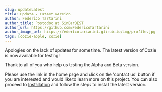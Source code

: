 ```yaml
---
slug: updateLatest
title: Update - Latest version
author: Federico Tartarini
author_title: Postodoc at SinBerBEST
author_url: https://github.com/FedericoTartarini
author_image_url: https://federicotartarini.github.io/img/profile.jpg
tags: [cozie-apple, cozie]
---
```


Apologies on the lack of updates for some time. The latest version of Cozie is now available for testing! 

Thank to all of you who help us testing the Alpha and Beta version.

Please use the link in the home page and click on the 'contact us' button if you are interested and would like to learn more on this project. 
You can also proceed to [Installation](/docs/installation) and follow the steps to install the latest version. 

